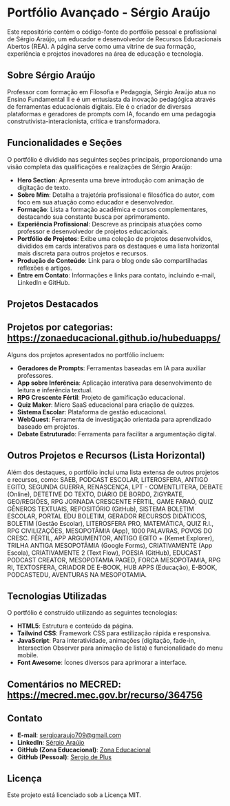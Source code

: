 # Portfólio Avançado - Sérgio Araújo

Este repositório contém o código-fonte do portfólio pessoal e profissional de Sérgio Araújo, um educador e desenvolvedor de Recursos Educacionais Abertos (REA). A página serve como uma vitrine de sua formação, experiência e projetos inovadores na área de educação e tecnologia.

## Sobre Sérgio Araújo

Professor com formação em Filosofia e Pedagogia, Sérgio Araújo atua no Ensino Fundamental II e é um entusiasta da inovação pedagógica através de ferramentas educacionais digitais. Ele é o criador de diversas plataformas e geradores de prompts com IA, focando em uma pedagogia construtivista-interacionista, crítica e transformadora.

## Funcionalidades e Seções

O portfólio é dividido nas seguintes seções principais, proporcionando uma visão completa das qualificações e realizações de Sérgio Araújo:

* **Hero Section**: Apresenta uma breve introdução com animação de digitação de texto.
* **Sobre Mim**: Detalha a trajetória profissional e filosófica do autor, com foco em sua atuação como educador e desenvolvedor.
* **Formação**: Lista a formação acadêmica e cursos complementares, destacando sua constante busca por aprimoramento.
* **Experiência Profissional**: Descreve as principais atuações como professor e desenvolvedor de projetos educacionais.
* **Portfólio de Projetos**: Exibe uma coleção de projetos desenvolvidos, divididos em cards interativos para os destaques e uma lista horizontal mais discreta para outros projetos e recursos.
* **Produção de Conteúdo**: Link para o blog onde são compartilhadas reflexões e artigos.
* **Entre em Contato**: Informações e links para contato, incluindo e-mail, LinkedIn e GitHub.

## Projetos Destacados
## Projetos por categorias: https://zonaeducacional.github.io/hubeduapps/
Alguns dos projetos apresentados no portfólio incluem:

* **Geradores de Prompts**: Ferramentas baseadas em IA para auxiliar professores.
* **App sobre Inferência**: Aplicação interativa para desenvolvimento de leitura e inferência textual.
* **RPG Crescente Fértil**: Projeto de gamificação educacional.
* **Quiz Maker**: Micro SaaS educacional para criação de quizzes.
* **Sistema Escolar**: Plataforma de gestão educacional.
* **WebQuest**: Ferramenta de investigação orientada para aprendizado baseado em projetos.
* **Debate Estruturado**: Ferramenta para facilitar a argumentação digital.

## Outros Projetos e Recursos (Lista Horizontal)

Além dos destaques, o portfólio inclui uma lista extensa de outros projetos e recursos, como: SAEB, PODCAST ESCOLAR, LITEROSFERA, ANTIGO EGITO, SEGUNDA GUERRA, RENASCENÇA, LPT - COMENTLITERA, DEBATE (Online), DETETIVE DO TEXTO, DIÁRIO DE BORDO, ZIGYRATE, GEO/REGIÕES, RPG JORNADA CRESCENTE FÉRTIL, GAME FARAÓ, QUIZ GÊNEROS TEXTUAIS, REPOSITÓRIO (GitHub), SISTEMA BOLETIM ESCOLAR, PORTAL EDU BOLETIM, GERADOR RECURSOS DIDÁTICOS, BOLETIM (Gestão Escolar), LITEROSFERA PRO, MATEMÁTICA, QUIZ R.I., RPG CIVILIZAÇÕES, MESOPOTÂMIA (App), 1000 PALAVRAS, POVOS DO CRESC. FÉRTIL, APP ARGUMENTOR, ANTIGO EGITO + (Kemet Explorer), TRILHA ANTIGA MESOPOTÂMIA (Google Forms), CRIATIVAMENTE (App Escola), CRIATIVAMENTE 2 (Text Flow), POESIA (GitHub), EDUCAST PODCAST CREATOR, MESOPOTAMIA PAGED, FORCA MESOPOTAMIA, RPG RI, TEXTOSFERA, CRIADOR DE E-BOOK, HUB APPS (Educação), E-BOOK, PODCASTEDU, AVENTURAS NA MESOPOTAMIA.

## Tecnologias Utilizadas

O portfólio é construído utilizando as seguintes tecnologias:

* **HTML5**: Estrutura e conteúdo da página.
* **Tailwind CSS**: Framework CSS para estilização rápida e responsiva.
* **JavaScript**: Para interatividade, animações (digitação, fade-in, Intersection Observer para animação de lista) e funcionalidade do menu mobile.
* **Font Awesome**: Ícones diversos para aprimorar a interface.

##  Comentários no MECRED: https://mecred.mec.gov.br/recurso/364756

## Contato

* **E-mail**: sergioaraujo709@gmail.com
* **LinkedIn**: [Sérgio Araújo](https://www.linkedin.com/in/sergioaraujo709/)
* **GitHub (Zona Educacional)**: [Zona Educacional](https://github.com/zonaeducacional)
* **GitHub (Pessoal)**: [Sergio de Plus](https://github.com/sergiodeplus)

## Licença

Este projeto está licenciado sob a Licença MIT.

